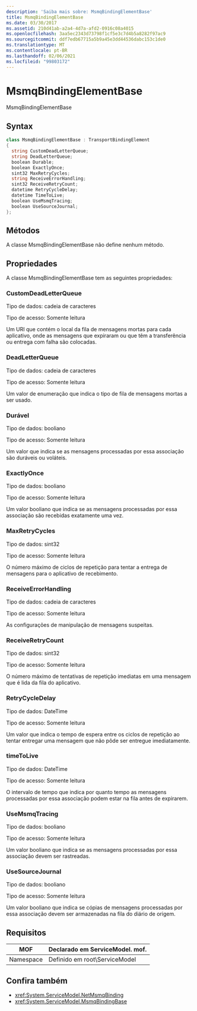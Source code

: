```yaml
---
description: 'Saiba mais sobre: MsmqBindingElementBase'
title: MsmqBindingElementBase
ms.date: 03/30/2017
ms.assetid: 210d41ab-a2a4-4d7a-afd2-0916c08a4015
ms.openlocfilehash: 3aa5ec2343d73798f1cf5e3c7d4b5a8282f97ac9
ms.sourcegitcommit: ddf7edb67715a5b9a45e3dd44536dabc153c1de0
ms.translationtype: MT
ms.contentlocale: pt-BR
ms.lasthandoff: 02/06/2021
ms.locfileid: "99803172"
---
```

# <a name="msmqbindingelementbase"></a>MsmqBindingElementBase

MsmqBindingElementBase  
  
## <a name="syntax"></a>Syntax  
  
```csharp  
class MsmqBindingElementBase : TransportBindingElement  
{  
  string CustomDeadLetterQueue;  
  string DeadLetterQueue;  
  boolean Durable;  
  boolean ExactlyOnce;  
  sint32 MaxRetryCycles;  
  string ReceiveErrorHandling;  
  sint32 ReceiveRetryCount;  
  datetime RetryCycleDelay;  
  datetime TimeToLive;  
  boolean UseMsmqTracing;  
  boolean UseSourceJournal;  
};  
```  
  
## <a name="methods"></a>Métodos  

 A classe MsmqBindingElementBase não define nenhum método.  
  
## <a name="properties"></a>Propriedades  

 A classe MsmqBindingElementBase tem as seguintes propriedades:  
  
### <a name="customdeadletterqueue"></a>CustomDeadLetterQueue  

 Tipo de dados: cadeia de caracteres  
  
 Tipo de acesso: Somente leitura  
  
 Um URI que contém o local da fila de mensagens mortas para cada aplicativo, onde as mensagens que expiraram ou que têm a transferência ou entrega com falha são colocadas.  
  
### <a name="deadletterqueue"></a>DeadLetterQueue  

 Tipo de dados: cadeia de caracteres  
  
 Tipo de acesso: Somente leitura  
  
 Um valor de enumeração que indica o tipo de fila de mensagens mortas a ser usado.  
  
### <a name="durable"></a>Durável  

 Tipo de dados: booliano  
  
 Tipo de acesso: Somente leitura  
  
 Um valor que indica se as mensagens processadas por essa associação são duráveis ou voláteis.  
  
### <a name="exactlyonce"></a>ExactlyOnce  

 Tipo de dados: booliano  
  
 Tipo de acesso: Somente leitura  
  
 Um valor booliano que indica se as mensagens processadas por essa associação são recebidas exatamente uma vez.  
  
### <a name="maxretrycycles"></a>MaxRetryCycles  

 Tipo de dados: sint32  
  
 Tipo de acesso: Somente leitura  
  
 O número máximo de ciclos de repetição para tentar a entrega de mensagens para o aplicativo de recebimento.  
  
### <a name="receiveerrorhandling"></a>ReceiveErrorHandling  

 Tipo de dados: cadeia de caracteres  
  
 Tipo de acesso: Somente leitura  
  
 As configurações de manipulação de mensagens suspeitas.  
  
### <a name="receiveretrycount"></a>ReceiveRetryCount  

 Tipo de dados: sint32  
  
 Tipo de acesso: Somente leitura  
  
 O número máximo de tentativas de repetição imediatas em uma mensagem que é lida da fila do aplicativo.  
  
### <a name="retrycycledelay"></a>RetryCycleDelay  

 Tipo de dados: DateTime  
  
 Tipo de acesso: Somente leitura  
  
 Um valor que indica o tempo de espera entre os ciclos de repetição ao tentar entregar uma mensagem que não pôde ser entregue imediatamente.  
  
### <a name="timetolive"></a>timeToLive  

 Tipo de dados: DateTime  
  
 Tipo de acesso: Somente leitura  
  
 O intervalo de tempo que indica por quanto tempo as mensagens processadas por essa associação podem estar na fila antes de expirarem.  
  
### <a name="usemsmqtracing"></a>UseMsmqTracing  

 Tipo de dados: booliano  
  
 Tipo de acesso: Somente leitura  
  
 Um valor booliano que indica se as mensagens processadas por essa associação devem ser rastreadas.  
  
### <a name="usesourcejournal"></a>UseSourceJournal  

 Tipo de dados: booliano  
  
 Tipo de acesso: Somente leitura  
  
 Um valor booliano que indica se cópias de mensagens processadas por essa associação devem ser armazenadas na fila do diário de origem.  
  
## <a name="requirements"></a>Requisitos  
  
|MOF|Declarado em ServiceModel. mof.|  
|---------|-----------------------------------|  
|Namespace|Definido em root\ServiceModel|  
  
## <a name="see-also"></a>Confira também

- <xref:System.ServiceModel.NetMsmqBinding>
- <xref:System.ServiceModel.MsmqBindingBase>
